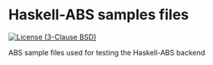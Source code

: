 # Haskell-ABS samples files

[![License (3-Clause BSD)](https://img.shields.io/badge/license-BSD--3-blue.svg?style=flat)](http://opensource.org/licenses/BSD-3-Clause)

ABS sample files used for testing the Haskell-ABS backend
